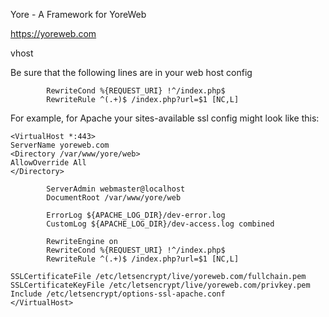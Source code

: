 Yore - A Framework for YoreWeb

https://yoreweb.com

vhost

Be sure that the following lines are in your web host config

```        RewriteEngine on
        RewriteCond %{REQUEST_URI} !^/index.php$
        RewriteRule ^(.+)$ /index.php?url=$1 [NC,L]
```

For example, for Apache your sites-available ssl config might look like this: 


```
<VirtualHost *:443>
ServerName yoreweb.com
<Directory /var/www/yore/web>
AllowOverride All
</Directory>

        ServerAdmin webmaster@localhost
        DocumentRoot /var/www/yore/web

        ErrorLog ${APACHE_LOG_DIR}/dev-error.log
        CustomLog ${APACHE_LOG_DIR}/dev-access.log combined

        RewriteEngine on
        RewriteCond %{REQUEST_URI} !^/index.php$
        RewriteRule ^(.+)$ /index.php?url=$1 [NC,L]

SSLCertificateFile /etc/letsencrypt/live/yoreweb.com/fullchain.pem
SSLCertificateKeyFile /etc/letsencrypt/live/yoreweb.com/privkey.pem
Include /etc/letsencrypt/options-ssl-apache.conf
</VirtualHost>

```
